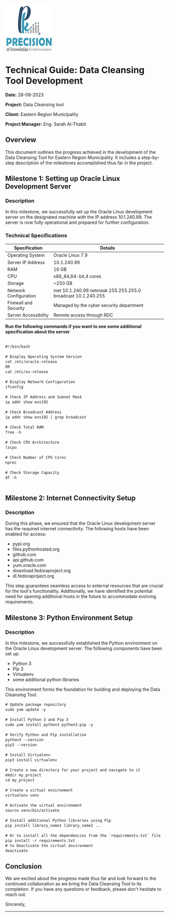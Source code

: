 <!-- ![alt](images/logo.jpeg) -->
<img src="images/logo.jpeg" width="150" height="150">

# Technical Guide: Data Cleansing Tool Development

**Date:** 28-08-2023

**Project:** Data Cleansing tool

**Client:** Eastern Region Municipality

**Project Manager:** Eng. Sarah Al-Thabit


## Overview

This document outlines the progress achieved in the development of the Data Cleansing Tool for Eastern Region Municipality. It includes a step-by-step description of the milestones accomplished thus far in the project.

## Milestone 1: Setting up Oracle Linux Development Server


### Description

In this milestone, we successfully set up the Oracle Linux development server on the designated machine with the IP address 10.1.240.99. The server is now fully operational and prepared for further configuration.
### Technical Specifications

| Specification              | Details                       |
|----------------------------|-------------------------------|
| Operating System           | Oracle Linux 7.9        |
| Server IP Address          | 10.1.240.99                  |
| RAM                        | 16 GB                 |
| CPU                        | x86_64,64-bit,4 cores         |
| Storage                    | ~250 GB         |
| Network Configuration      | inet 10.1.240.99  netmask 255.255.255.0  broadcast 10.1.240.255|
| Firewall and Security      | Managed by the cyber security department |
| Server Accessibility       | Remote access through RDC |
**Run the following commands if you want to see some additional specification about the server**
```shell

#!/bin/bash

# Display Operating System Version
cat /etc/oracle-release 
OR
cat /etc/os-release

# Display Network Configuration
ifconfig

# Check IP Address and Subnet Mask
ip addr show ens192

# Check Broadcast Address
ip addr show ens192 | grep broadcast

# Check Total RAM
free -h

# Check CPU Architecture
lscpu

# Check Number of CPU Cores
nproc

# Check Storage Capacity
df -h


```

## Milestone 2: Internet Connectivity Setup


### Description

During this phase, we ensured that the Oracle Linux development server has the required internet connectivity. The following hosts have been enabled for access:

- pypi.org
- files.pythonhosted.org
- github.com
- api.github.com
- yum.oracle.com
- download.fedoraproject.org
- dl.fedoraproject.org

This step guarantees seamless access to external resources that are crucial for the tool's functionality. Additionally, we have identified the potential need for opening additional hosts in the future to accommodate evolving requirements.

## Milestone 3: Python Environment Setup


### Description

In this milestone, we successfully established the Python environment on the Oracle Linux development server. The following components have been set up:

- Python 3
- Pip 3
- Virtualenv
- some additional python libraries

This environment forms the foundation for building and deploying the Data Cleansing Tool.
```shell
# Update package repository
sudo yum update -y

# Install Python 3 and Pip 3
sudo yum install python3 python3-pip -y

# Verify Python and Pip installation
python3 --version
pip3 --version

# Install Virtualenv
pip3 install virtualenv

# Create a new directory for your project and navigate to it
mkdir my_project
cd my_project

# Create a virtual environment
virtualenv venv

# Activate the virtual environment
source venv/bin/activate

# Install additional Python libraries using Pip
pip install library_name1 library_name2 ...

# Or to install all the dependencies from the `requirements.txt` file
pip install -r requirements.txt
# to Deactivate the virtual environment
deactivate

```


## Conclusion

We are excited about the progress made thus far and look forward to the continued collaboration as we bring the Data Cleansing Tool to its completion. If you have any questions or feedback, please don't hesitate to reach out.

Sincerely,



---
